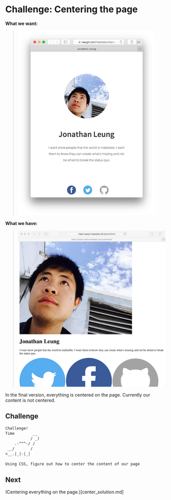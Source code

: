 # Challenge: Centering the page

**What we want:**

> ![](img/final.png)

**What we have:**

> ![](img/complete_html.png)

In the final version, everything is centered on the page. Currently our content is not centered.

## Challenge

```
Challenge!  
Time        __
           / _)   
    .-^^^-/ /
 __/       /
<__.|_|-|_|

Using CSS, figure out how to center the content of our page
```

## Next

(Centering everything on the page.)[center_solution.md]